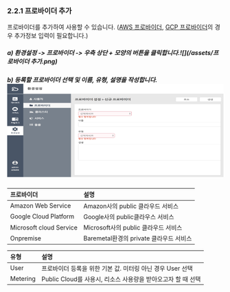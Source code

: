 ### 2.2.1 프로바이더 추가

프로바이더를 추가하여 사용할 수 있습니다. \([AWS 프로바이더](/configuration/provider/add/aws-d504-b85c-bc14-c774-b354-cd94-ac00.md), [GCP 프로바이더](/configuration/provider/add/gcp-d504-b85c-bc14-c774-b354-cd94-ac00.md)의 경우 추가정보 입력이 필요합니다.\)

##### a\)    환경설정 -&gt; 프로바이더 -&gt; 우측 상단 + 모양의 버튼을 클릭합니다.![](/assets/프로바이더 추가.png)

##### b\) 등록할 프로바이더 선택 및 이름, 유형, 설명을 작성합니다.![](/image.kh/image.kh/프로바이더추가2.png)

| **프로바이더** | **설명** |
| :--- | :--- |
| Amazon Web Service | Amazon사의 public 클라우드 서비스 |
| Google Cloud Platform | Google사의 public클라우스 서비스 |
| Microsoft cloud Service | Microsoft사의 public 클라우드 서비스 |
| Onpremise | Baremetal환경의 private 클라우드 서비스 |

| **유형** | **설명** |
| :--- | :--- |
| User | 프로바이더 등록을 위한 기본 값. 미터링 아닌 경우 User 선택 |
| Metering | Public Cloud를 사용시, 리소스 사용량을 받아오고자 할 때 선택 |



